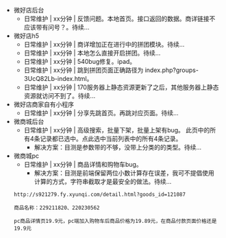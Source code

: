 * 微好店后台
    - 日常维护 | xx分钟 | 反馈问题。本地首页。接口返回的数据。商详链接不应该带有问号？。待续...
* 微好店h5
    - 日常维护 | xx分钟 | 商详增加正在进行中的拼团模块。待续...
    - 日常维护 | xx分钟 | 本地怎么直接开启拼团。待续...
    - 日常维护 | xx分钟 | 540bug修复。ipad。
    - 日常维护 | xx分钟 | 跳到拼团页面正确路径为 index.php?groups-3UcQ82Lb-index.html。
    - 日常维护 | xx分钟 | 170服务器上静态资源更新了之后，其他服务器上静态资源就访问不到了。待续...
* 微好店商家自有小程序
    - 日常维护 | xx分钟 | 分享先跳首页。再跳对应页面。待续...
* 微商城后台
    - 日常维护 | xx分钟 | 高级搜索，批量下架，批量上架有bug。 此页中的所有4条记录都已选中。点此选中当前列表中的所有4条记录。
        - 解决方案：目测是参数带的不够，没带上分类的的类型。待续...
* 微商城pc
    - 日常维护 | xx分钟 | 商品详情和购物车bug。
        - 解决方案：目测是前端保留两位小数计算存在误差，我可不提倡使用计算的方式，字符串截取才是最安全的做法。待续...
    ```
    http://s921279.fy.xyunqi.com/detail.html?goods_id=121087

    商品名称：229211820、220230562

    pc商品详情页19.9元，pc端加入购物车后商品价格为19.89元，在商品付款页面价格还是19.9元
    ```
